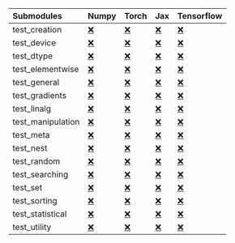 | Submodules        | Numpy                                                                                                                           | Torch                                                                                                                           | Jax                                                                                                                             | Tensorflow                                                                                                                      |
|:------------------|:--------------------------------------------------------------------------------------------------------------------------------|:--------------------------------------------------------------------------------------------------------------------------------|:--------------------------------------------------------------------------------------------------------------------------------|:--------------------------------------------------------------------------------------------------------------------------------|
| test_creation     | <a href="https://github.com/unifyai/ivy/runs/8079503984?check_suite_focus=true" rel="noopener noreferrer" target="_blank">❌</a> | <a href="https://github.com/unifyai/ivy/runs/8079506399?check_suite_focus=true" rel="noopener noreferrer" target="_blank">❌</a> | <a href="https://github.com/unifyai/ivy/runs/8079508407?check_suite_focus=true" rel="noopener noreferrer" target="_blank">❌</a> | <a href="https://github.com/unifyai/ivy/runs/8079510436?check_suite_focus=true" rel="noopener noreferrer" target="_blank">❌</a> |
| test_device       | <a href="https://github.com/unifyai/ivy/runs/8079504130?check_suite_focus=true" rel="noopener noreferrer" target="_blank">❌</a> | <a href="https://github.com/unifyai/ivy/runs/8079506513?check_suite_focus=true" rel="noopener noreferrer" target="_blank">❌</a> | <a href="https://github.com/unifyai/ivy/runs/8079508516?check_suite_focus=true" rel="noopener noreferrer" target="_blank">❌</a> | <a href="https://github.com/unifyai/ivy/runs/8079510544?check_suite_focus=true" rel="noopener noreferrer" target="_blank">❌</a> |
| test_dtype        | <a href="https://github.com/unifyai/ivy/runs/8079504338?check_suite_focus=true" rel="noopener noreferrer" target="_blank">❌</a> | <a href="https://github.com/unifyai/ivy/runs/8079506616?check_suite_focus=true" rel="noopener noreferrer" target="_blank">❌</a> | <a href="https://github.com/unifyai/ivy/runs/8079508633?check_suite_focus=true" rel="noopener noreferrer" target="_blank">❌</a> | <a href="https://github.com/unifyai/ivy/runs/8079510695?check_suite_focus=true" rel="noopener noreferrer" target="_blank">❌</a> |
| test_elementwise  | <a href="https://github.com/unifyai/ivy/runs/8079504522?check_suite_focus=true" rel="noopener noreferrer" target="_blank">❌</a> | <a href="https://github.com/unifyai/ivy/runs/8079506708?check_suite_focus=true" rel="noopener noreferrer" target="_blank">❌</a> | <a href="https://github.com/unifyai/ivy/runs/8079508758?check_suite_focus=true" rel="noopener noreferrer" target="_blank">❌</a> | <a href="https://github.com/unifyai/ivy/runs/8079510887?check_suite_focus=true" rel="noopener noreferrer" target="_blank">❌</a> |
| test_general      | <a href="https://github.com/unifyai/ivy/runs/8079504733?check_suite_focus=true" rel="noopener noreferrer" target="_blank">❌</a> | <a href="https://github.com/unifyai/ivy/runs/8079506878?check_suite_focus=true" rel="noopener noreferrer" target="_blank">❌</a> | <a href="https://github.com/unifyai/ivy/runs/8079508877?check_suite_focus=true" rel="noopener noreferrer" target="_blank">❌</a> | <a href="https://github.com/unifyai/ivy/runs/8079511034?check_suite_focus=true" rel="noopener noreferrer" target="_blank">❌</a> |
| test_gradients    | <a href="https://github.com/unifyai/ivy/runs/8079504901?check_suite_focus=true" rel="noopener noreferrer" target="_blank">❌</a> | <a href="https://github.com/unifyai/ivy/runs/8079506997?check_suite_focus=true" rel="noopener noreferrer" target="_blank">❌</a> | <a href="https://github.com/unifyai/ivy/runs/8079509014?check_suite_focus=true" rel="noopener noreferrer" target="_blank">❌</a> | <a href="https://github.com/unifyai/ivy/runs/8079511161?check_suite_focus=true" rel="noopener noreferrer" target="_blank">❌</a> |
| test_linalg       | <a href="https://github.com/unifyai/ivy/runs/8079505042?check_suite_focus=true" rel="noopener noreferrer" target="_blank">❌</a> | <a href="https://github.com/unifyai/ivy/runs/8079507102?check_suite_focus=true" rel="noopener noreferrer" target="_blank">❌</a> | <a href="https://github.com/unifyai/ivy/runs/8079509101?check_suite_focus=true" rel="noopener noreferrer" target="_blank">❌</a> | <a href="https://github.com/unifyai/ivy/runs/8079511338?check_suite_focus=true" rel="noopener noreferrer" target="_blank">❌</a> |
| test_manipulation | <a href="https://github.com/unifyai/ivy/runs/8079505176?check_suite_focus=true" rel="noopener noreferrer" target="_blank">❌</a> | <a href="https://github.com/unifyai/ivy/runs/8079507207?check_suite_focus=true" rel="noopener noreferrer" target="_blank">❌</a> | <a href="https://github.com/unifyai/ivy/runs/8079509227?check_suite_focus=true" rel="noopener noreferrer" target="_blank">❌</a> | <a href="https://github.com/unifyai/ivy/runs/8079511448?check_suite_focus=true" rel="noopener noreferrer" target="_blank">❌</a> |
| test_meta         | <a href="https://github.com/unifyai/ivy/runs/8079505306?check_suite_focus=true" rel="noopener noreferrer" target="_blank">❌</a> | <a href="https://github.com/unifyai/ivy/runs/8079507325?check_suite_focus=true" rel="noopener noreferrer" target="_blank">❌</a> | <a href="https://github.com/unifyai/ivy/runs/8079509344?check_suite_focus=true" rel="noopener noreferrer" target="_blank">❌</a> | <a href="https://github.com/unifyai/ivy/runs/8079511590?check_suite_focus=true" rel="noopener noreferrer" target="_blank">❌</a> |
| test_nest         | <a href="https://github.com/unifyai/ivy/runs/8079505448?check_suite_focus=true" rel="noopener noreferrer" target="_blank">❌</a> | <a href="https://github.com/unifyai/ivy/runs/8079507506?check_suite_focus=true" rel="noopener noreferrer" target="_blank">❌</a> | <a href="https://github.com/unifyai/ivy/runs/8079509471?check_suite_focus=true" rel="noopener noreferrer" target="_blank">❌</a> | <a href="https://github.com/unifyai/ivy/runs/8079511732?check_suite_focus=true" rel="noopener noreferrer" target="_blank">❌</a> |
| test_random       | <a href="https://github.com/unifyai/ivy/runs/8079505586?check_suite_focus=true" rel="noopener noreferrer" target="_blank">❌</a> | <a href="https://github.com/unifyai/ivy/runs/8079507617?check_suite_focus=true" rel="noopener noreferrer" target="_blank">❌</a> | <a href="https://github.com/unifyai/ivy/runs/8079509664?check_suite_focus=true" rel="noopener noreferrer" target="_blank">❌</a> | <a href="https://github.com/unifyai/ivy/runs/8079511886?check_suite_focus=true" rel="noopener noreferrer" target="_blank">❌</a> |
| test_searching    | <a href="https://github.com/unifyai/ivy/runs/8079505710?check_suite_focus=true" rel="noopener noreferrer" target="_blank">❌</a> | <a href="https://github.com/unifyai/ivy/runs/8079507743?check_suite_focus=true" rel="noopener noreferrer" target="_blank">❌</a> | <a href="https://github.com/unifyai/ivy/runs/8079509767?check_suite_focus=true" rel="noopener noreferrer" target="_blank">❌</a> | <a href="https://github.com/unifyai/ivy/runs/8079512011?check_suite_focus=true" rel="noopener noreferrer" target="_blank">❌</a> |
| test_set          | <a href="https://github.com/unifyai/ivy/runs/8079505860?check_suite_focus=true" rel="noopener noreferrer" target="_blank">❌</a> | <a href="https://github.com/unifyai/ivy/runs/8079507857?check_suite_focus=true" rel="noopener noreferrer" target="_blank">❌</a> | <a href="https://github.com/unifyai/ivy/runs/8079509865?check_suite_focus=true" rel="noopener noreferrer" target="_blank">❌</a> | <a href="https://github.com/unifyai/ivy/runs/8079512167?check_suite_focus=true" rel="noopener noreferrer" target="_blank">❌</a> |
| test_sorting      | <a href="https://github.com/unifyai/ivy/runs/8079505999?check_suite_focus=true" rel="noopener noreferrer" target="_blank">❌</a> | <a href="https://github.com/unifyai/ivy/runs/8079507995?check_suite_focus=true" rel="noopener noreferrer" target="_blank">❌</a> | <a href="https://github.com/unifyai/ivy/runs/8079509982?check_suite_focus=true" rel="noopener noreferrer" target="_blank">❌</a> | <a href="https://github.com/unifyai/ivy/runs/8079512490?check_suite_focus=true" rel="noopener noreferrer" target="_blank">❌</a> |
| test_statistical  | <a href="https://github.com/unifyai/ivy/runs/8079506154?check_suite_focus=true" rel="noopener noreferrer" target="_blank">❌</a> | <a href="https://github.com/unifyai/ivy/runs/8079508169?check_suite_focus=true" rel="noopener noreferrer" target="_blank">❌</a> | <a href="https://github.com/unifyai/ivy/runs/8079510124?check_suite_focus=true" rel="noopener noreferrer" target="_blank">❌</a> | <a href="https://github.com/unifyai/ivy/runs/8079512596?check_suite_focus=true" rel="noopener noreferrer" target="_blank">❌</a> |
| test_utility      | <a href="https://github.com/unifyai/ivy/runs/8079506295?check_suite_focus=true" rel="noopener noreferrer" target="_blank">❌</a> | <a href="https://github.com/unifyai/ivy/runs/8079508281?check_suite_focus=true" rel="noopener noreferrer" target="_blank">❌</a> | <a href="https://github.com/unifyai/ivy/runs/8079510314?check_suite_focus=true" rel="noopener noreferrer" target="_blank">❌</a> | <a href="https://github.com/unifyai/ivy/runs/8079512724?check_suite_focus=true" rel="noopener noreferrer" target="_blank">❌</a> |